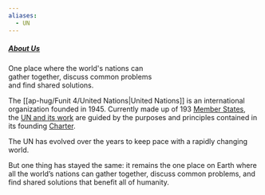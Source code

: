 ```yaml
---
aliases:
  - UN
---
```


##### [About Us](https://www.un.org/en/about-us) 
One place where the world's nations can  
gather together, discuss common problems  
and find shared solutions.

The [[ap-hug/Funit 4/United Nations|United Nations]] is an international organization founded in 1945. Currently made up of 193 [Member States](https://www.un.org/en/about-us/member-states), the [UN and its work](https://www.un.org/en/our-work) are guided by the purposes and principles contained in its founding [Charter](https://www.un.org/en/about-us/un-charter).

The UN has evolved over the years to keep pace with a rapidly changing world.

But one thing has stayed the same: it remains the one place on Earth where all the world’s nations can gather together, discuss common problems, and find shared solutions that benefit all of humanity.
